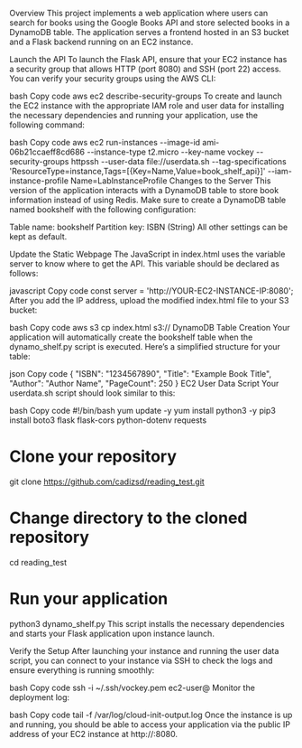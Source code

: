 Overview
This project implements a web application where users can search for books using the Google Books API and store selected books in a DynamoDB table. The application serves a frontend hosted in an S3 bucket and a Flask backend running on an EC2 instance.

Launch the API
To launch the Flask API, ensure that your EC2 instance has a security group that allows HTTP (port 8080) and SSH (port 22) access. You can verify your security groups using the AWS CLI:

bash
Copy code
aws ec2 describe-security-groups
To create and launch the EC2 instance with the appropriate IAM role and user data for installing the necessary dependencies and running your application, use the following command:

bash
Copy code
aws ec2 run-instances --image-id ami-06b21ccaeff8cd686 --instance-type t2.micro --key-name vockey --security-groups httpssh --user-data file://userdata.sh --tag-specifications 'ResourceType=instance,Tags=[{Key=Name,Value=book_shelf_api}]' --iam-instance-profile Name=LabInstanceProfile
Changes to the Server
This version of the application interacts with a DynamoDB table to store book information instead of using Redis. Make sure to create a DynamoDB table named bookshelf with the following configuration:

Table name: bookshelf
Partition key: ISBN (String)
All other settings can be kept as default.

Update the Static Webpage
The JavaScript in index.html uses the variable server to know where to get the API. This variable should be declared as follows:

javascript
Copy code
const server = 'http://YOUR-EC2-INSTANCE-IP:8080';
After you add the IP address, upload the modified index.html file to your S3 bucket:

bash
Copy code
aws s3 cp index.html s3://<your-s3-bucket-name>
DynamoDB Table Creation
Your application will automatically create the bookshelf table when the dynamo_shelf.py script is executed. Here’s a simplified structure for your table:

json
Copy code
{
  "ISBN": "1234567890",
  "Title": "Example Book Title",
  "Author": "Author Name",
  "PageCount": 250
}
EC2 User Data Script
Your userdata.sh script should look similar to this:

bash
Copy code
#!/bin/bash
yum update -y
yum install python3 -y
pip3 install boto3 flask flask-cors python-dotenv requests

# Clone your repository
git clone https://github.com/cadizsd/reading_test.git

# Change directory to the cloned repository
cd reading_test

# Run your application
python3 dynamo_shelf.py
This script installs the necessary dependencies and starts your Flask application upon instance launch.

Verify the Setup
After launching your instance and running the user data script, you can connect to your instance via SSH to check the logs and ensure everything is running smoothly:

bash
Copy code
ssh -i ~/.ssh/vockey.pem ec2-user@<instance-IP>
Monitor the deployment log:

bash
Copy code
tail -f /var/log/cloud-init-output.log
Once the instance is up and running, you should be able to access your application via the public IP address of your EC2 instance at http://<instance-IP>:8080.

